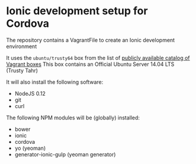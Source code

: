 Ionic development setup for Cordova
===================================
The repository contains a VagrantFile to create an Ionic development environment

It uses the `ubuntu/trusty64` box from the list of [publicly available catalog of Vagrant boxes](https://atlas.hashicorp.com/boxes/search)
This box contains an Official Ubuntu Server 14.04 LTS (Trusty Tahr)

It will also install the following software:

* NodeJS 0.12
* git
* curl

The following NPM modules will be (globally) installed:

* bower
* ionic
* cordova
* yo (yeoman)
* generator-ionic-gulp (yeoman generator)